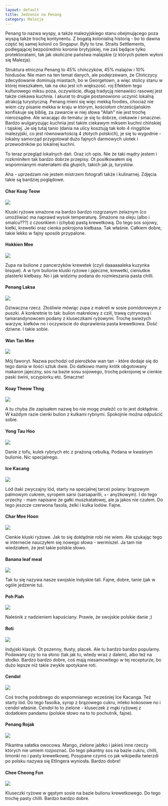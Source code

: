 ```yaml
---
layout: default
title: Jedzenie na Penang
category: Malezja
---
```


Penang to nazwa wyspy, a także malezyjskiego stanu obejmującego poza wyspą także trochę kontynentu. Z bogatą kolonialną historią - bo to dawna część tej samej kolonii co Singapur. Były to tzw. Straits Settlements, podlegającej bezpośrednio koronie brytyjskiej, nie zaś będące tylko protektoratami, tak jak okoliczne państwa malajskie (z których potem wyłoni się Malezja).

Struktura etniczna Penang to 45% chińczyków, 45% malajów i 10% hindusów. Nie mam na ten temat danych, ale podejrzewam, że 
Chińczycy zdecydowanie dominują  miastach, bo w Georgetown, a więc stolicy stanu w której mieszkałem, tak na oko jest ich 
większość. 
roj
Efektem tego kulturowego miksu poza, oczywiście,  długą tradycją nienawiści rasowej jest także ciekawa kuchnia. I akurat to
drugie postanowiono uczynić  lokalną atrakcją turystyczną. Penang mieni się więc mekką foodies, chociaż nie wiem czy pisanie 
mekka w kraju w którym, kościołom chrześcijańskim konfiskuje się biblię, za zawarcie w niej słowa "Allah" nie jest trochę
nierozsądne. Ale wracając do tematu: je się tu dobrze, ciekawie i smacznei. Bardzo wulgaryzując kuchnia jest takim ciekawym 
miksem kuchni chińskiej i tajskiej. Je się tutaj tanio (dania na ulicy kosztują tak koło 4 ringgitów malezyjski, co jest 
równowartością 4 złotych polskich), je się tu wygodnie - lokalny samorząd przygotował dużo fajnych darmowych ulotek i 
przewodników po lokalnej kuchni.

To teraz przegląd lokalnych dań. Oraz ich opis. Nie że taki mądry jestem i rozkminiłem tak bardzo dobrze przepisy. Ot posiłkowałem się wspomnianymi materiałami dla głupich, takich jak ja, turystów.

Aha  - uprzedzam nie jestem mistrzem fotografi także i kulinarnej. Zdjęcia takie są bardziej poglądowe.

#### Char Koay Teow
<img src='https://lh3.googleusercontent.com/ymDRjRhDFxNq4DzlxL70dkjfpr3dw6qNPW8e2nr1DjCcYeni6ce-SAxv9x0nyYONq99BqFpVIzcLZ6skQOBJ11c0wh8e8Q0zANX_08sGAbwKpM4kSktEZOSnTFWg9BVMYSJXmED82U4B4UweEoWmfT0oUs-55LhXL94Y4qbM4vU6pd-SiSZUheervWgiMIQBw7I3hAtcccWmuHNKOI8w30ZF_AsTRhHUO0fG_D61J0REdArzoyHIFDePiieaG_4YPS1Wo64IXi6LvJR2J_6KayKGiG9SVHb8RvnLX1No_yQ5Y19QCy6zttUcmsGrARZTf96arpKKkoYhOrG1wB6Tm9rINczN4G_fHlOC3c3Cr60ZxYqOL3jDDtiXNp7XADdtk6lx4Y_j-HS0n63ytPHB9p3qPo51UUgtamOq4FlgQU6maqL452r8viDhfI7F7Kl3ObZ0KHHpFh2a-SPsvR-HFb8h6tAwqThWIi0HEu2Xx0sJjBMxlnIVm9rSG_0sdbRU9pS7sgZbUqbWJCLcXFWlSUG6XrhsnqVXgZsiDvMFoF_7=w9999-h9999-no' 
srcset='https://lh3.googleusercontent.com/ymDRjRhDFxNq4DzlxL70dkjfpr3dw6qNPW8e2nr1DjCcYeni6ce-SAxv9x0nyYONq99BqFpVIzcLZ6skQOBJ11c0wh8e8Q0zANX_08sGAbwKpM4kSktEZOSnTFWg9BVMYSJXmED82U4B4UweEoWmfT0oUs-55LhXL94Y4qbM4vU6pd-SiSZUheervWgiMIQBw7I3hAtcccWmuHNKOI8w30ZF_AsTRhHUO0fG_D61J0REdArzoyHIFDePiieaG_4YPS1Wo64IXi6LvJR2J_6KayKGiG9SVHb8RvnLX1No_yQ5Y19QCy6zttUcmsGrARZTf96arpKKkoYhOrG1wB6Tm9rINczN4G_fHlOC3c3Cr60ZxYqOL3jDDtiXNp7XADdtk6lx4Y_j-HS0n63ytPHB9p3qPo51UUgtamOq4FlgQU6maqL452r8viDhfI7F7Kl3ObZ0KHHpFh2a-SPsvR-HFb8h6tAwqThWIi0HEu2Xx0sJjBMxlnIVm9rSG_0sdbRU9pS7sgZbUqbWJCLcXFWlSUG6XrhsnqVXgZsiDvMFoF_7=w1000-h9999-no 1000w,
https://lh3.googleusercontent.com/ymDRjRhDFxNq4DzlxL70dkjfpr3dw6qNPW8e2nr1DjCcYeni6ce-SAxv9x0nyYONq99BqFpVIzcLZ6skQOBJ11c0wh8e8Q0zANX_08sGAbwKpM4kSktEZOSnTFWg9BVMYSJXmED82U4B4UweEoWmfT0oUs-55LhXL94Y4qbM4vU6pd-SiSZUheervWgiMIQBw7I3hAtcccWmuHNKOI8w30ZF_AsTRhHUO0fG_D61J0REdArzoyHIFDePiieaG_4YPS1Wo64IXi6LvJR2J_6KayKGiG9SVHb8RvnLX1No_yQ5Y19QCy6zttUcmsGrARZTf96arpKKkoYhOrG1wB6Tm9rINczN4G_fHlOC3c3Cr60ZxYqOL3jDDtiXNp7XADdtk6lx4Y_j-HS0n63ytPHB9p3qPo51UUgtamOq4FlgQU6maqL452r8viDhfI7F7Kl3ObZ0KHHpFh2a-SPsvR-HFb8h6tAwqThWIi0HEu2Xx0sJjBMxlnIVm9rSG_0sdbRU9pS7sgZbUqbWJCLcXFWlSUG6XrhsnqVXgZsiDvMFoF_7=w1400-h9999-no 1400w,
https://lh3.googleusercontent.com/ymDRjRhDFxNq4DzlxL70dkjfpr3dw6qNPW8e2nr1DjCcYeni6ce-SAxv9x0nyYONq99BqFpVIzcLZ6skQOBJ11c0wh8e8Q0zANX_08sGAbwKpM4kSktEZOSnTFWg9BVMYSJXmED82U4B4UweEoWmfT0oUs-55LhXL94Y4qbM4vU6pd-SiSZUheervWgiMIQBw7I3hAtcccWmuHNKOI8w30ZF_AsTRhHUO0fG_D61J0REdArzoyHIFDePiieaG_4YPS1Wo64IXi6LvJR2J_6KayKGiG9SVHb8RvnLX1No_yQ5Y19QCy6zttUcmsGrARZTf96arpKKkoYhOrG1wB6Tm9rINczN4G_fHlOC3c3Cr60ZxYqOL3jDDtiXNp7XADdtk6lx4Y_j-HS0n63ytPHB9p3qPo51UUgtamOq4FlgQU6maqL452r8viDhfI7F7Kl3ObZ0KHHpFh2a-SPsvR-HFb8h6tAwqThWIi0HEu2Xx0sJjBMxlnIVm9rSG_0sdbRU9pS7sgZbUqbWJCLcXFWlSUG6XrhsnqVXgZsiDvMFoF_7=w1600-h9999-no 1600w,
https://lh3.googleusercontent.com/ymDRjRhDFxNq4DzlxL70dkjfpr3dw6qNPW8e2nr1DjCcYeni6ce-SAxv9x0nyYONq99BqFpVIzcLZ6skQOBJ11c0wh8e8Q0zANX_08sGAbwKpM4kSktEZOSnTFWg9BVMYSJXmED82U4B4UweEoWmfT0oUs-55LhXL94Y4qbM4vU6pd-SiSZUheervWgiMIQBw7I3hAtcccWmuHNKOI8w30ZF_AsTRhHUO0fG_D61J0REdArzoyHIFDePiieaG_4YPS1Wo64IXi6LvJR2J_6KayKGiG9SVHb8RvnLX1No_yQ5Y19QCy6zttUcmsGrARZTf96arpKKkoYhOrG1wB6Tm9rINczN4G_fHlOC3c3Cr60ZxYqOL3jDDtiXNp7XADdtk6lx4Y_j-HS0n63ytPHB9p3qPo51UUgtamOq4FlgQU6maqL452r8viDhfI7F7Kl3ObZ0KHHpFh2a-SPsvR-HFb8h6tAwqThWIi0HEu2Xx0sJjBMxlnIVm9rSG_0sdbRU9pS7sgZbUqbWJCLcXFWlSUG6XrhsnqVXgZsiDvMFoF_7=w1950-h9999-no 1950w' />

Kluski ryżowe smażone na bardzo bardzo rozgrzanym żelaznym (co umożliwiać ma naprawd wysok temperaturę. Smażone na oleju 
(albo i smalcu???) z czosnkiem i (chyba) pastą krewetkową.  Do tego sos sojowy, kiełki, krewetki oraz cienka pokrojona  kiełbasa. Tak właśnie.  Całkiem dobre, takie lekko w fajny sposób przypalone.

#### Hokkien Mee
<img src='https://lh3.googleusercontent.com/seE9tbnKyjQ7YwI287hFN0C-aPUYIm1D2RXfOig6ql7lOQv0rg1bHap2hstND6UAP91h3e4DASUWqwIC8ucVncWLfMRezvoXIjMisDlBZ890iDhKf59DKez7wqZ1wpIqZl47Now_PaXCiUb7jZDbZSViCt8zsIBe1s1iJqaK3dkuFrp_OuaAdKoyg8zvg9Vtk3SgJVe5-QINopmnnBFmkZ42AoYjs-SIZaa1FK11tUQn9UKHEtXnNdENjFLhKWEjTcqQJ6LnRXvOAd5gTkisVPMmUayVoh62XjLb7qjqJIeiSzHvU7l5B-gpvvVxbnxxUtg0hpvYRNDMr71X8L1pCk-Bs2ZOOHDySXbUUqPqaOZSIK85pTpnkMXXHfFaRZSyO6dRAhP5ZtEspoS79FkrqBHcp5Iwjq6LahvEuMiIJRbw5qnh9yHOVFJ_Pfb22CKg0idfhuh8ElR8pyy3sVwgQFXJsiY1zMF8cFdc7J3b1CfY8Tbv65deVDgp8Hs8FlC_qw24KVjx3uBMBWUTZ3peTXDh7NOod9F1uKBzWujq28qc=w9999-h9999-no' 
srcset='https://lh3.googleusercontent.com/seE9tbnKyjQ7YwI287hFN0C-aPUYIm1D2RXfOig6ql7lOQv0rg1bHap2hstND6UAP91h3e4DASUWqwIC8ucVncWLfMRezvoXIjMisDlBZ890iDhKf59DKez7wqZ1wpIqZl47Now_PaXCiUb7jZDbZSViCt8zsIBe1s1iJqaK3dkuFrp_OuaAdKoyg8zvg9Vtk3SgJVe5-QINopmnnBFmkZ42AoYjs-SIZaa1FK11tUQn9UKHEtXnNdENjFLhKWEjTcqQJ6LnRXvOAd5gTkisVPMmUayVoh62XjLb7qjqJIeiSzHvU7l5B-gpvvVxbnxxUtg0hpvYRNDMr71X8L1pCk-Bs2ZOOHDySXbUUqPqaOZSIK85pTpnkMXXHfFaRZSyO6dRAhP5ZtEspoS79FkrqBHcp5Iwjq6LahvEuMiIJRbw5qnh9yHOVFJ_Pfb22CKg0idfhuh8ElR8pyy3sVwgQFXJsiY1zMF8cFdc7J3b1CfY8Tbv65deVDgp8Hs8FlC_qw24KVjx3uBMBWUTZ3peTXDh7NOod9F1uKBzWujq28qc=w1400-h9999-no 1400w,
https://lh3.googleusercontent.com/seE9tbnKyjQ7YwI287hFN0C-aPUYIm1D2RXfOig6ql7lOQv0rg1bHap2hstND6UAP91h3e4DASUWqwIC8ucVncWLfMRezvoXIjMisDlBZ890iDhKf59DKez7wqZ1wpIqZl47Now_PaXCiUb7jZDbZSViCt8zsIBe1s1iJqaK3dkuFrp_OuaAdKoyg8zvg9Vtk3SgJVe5-QINopmnnBFmkZ42AoYjs-SIZaa1FK11tUQn9UKHEtXnNdENjFLhKWEjTcqQJ6LnRXvOAd5gTkisVPMmUayVoh62XjLb7qjqJIeiSzHvU7l5B-gpvvVxbnxxUtg0hpvYRNDMr71X8L1pCk-Bs2ZOOHDySXbUUqPqaOZSIK85pTpnkMXXHfFaRZSyO6dRAhP5ZtEspoS79FkrqBHcp5Iwjq6LahvEuMiIJRbw5qnh9yHOVFJ_Pfb22CKg0idfhuh8ElR8pyy3sVwgQFXJsiY1zMF8cFdc7J3b1CfY8Tbv65deVDgp8Hs8FlC_qw24KVjx3uBMBWUTZ3peTXDh7NOod9F1uKBzWujq28qc=w1950-h9999-no 1950w' />

Zupa na bulione z pancerzyków krewetek (czyli daaaaaaleka kuzynka bisque). A w tym bulionie kluski ryżowe i jajeczne, krewetki, cieniutkie plasterki kiełbasy. No i jak widzimy podana do rozmieszania pasta chilli. 


#### Penang Laksa
<img src='https://lh3.googleusercontent.com/G11NT6zeSuuZjuCLjzM5zfU_7au6MzNCYgc7SCQElWBxTt4IFCGJJfuoHnn4PER_kJqnkLuuUQYhzj5xfio8TiaxejgkXbtKrdQZ_T3zyybBaRpj7LOZbmcw-itdigJsJuYtDTn05WdR8VUBLSD6mCR7uPAwfDlJ5hPGynOsAVy3O59jPI0vhNtO_ipRp8VbwvKa-4UhbDWWF5izfTGdXfEuyk6n23NwKjdSN81aBnf8WjWY5UqUR_nAKOfVUsoyOaWOiMm36hFjGjpsSGJV7QUczaiXRYRaXhMtYAGIVT5EwJ46gWDTRmnNWzb8CwjK0DcaJB1ZqXWrkACPXyPRO03pfCy2JmjY-kHC9soQRUyo9jYfKwtFDFNWQOvu7A-KiiwAsUfkOaWCP9M-nXNckOggbXSQxoLM-0b3GA72_0mlrSbTCQshRoRlTbmEl7K7p8x8WKiCEChoWV0TXbW2-Z8pGeIsUdDYyUK3FlkzK7MWa8BC6XdIYzQZhcKB9b0AXOZvoNoeA6rAT9vbuWAjL-UbPIqmi3PdS-n74-D0zyCk=w9999-h9999-no'
srcset='https://lh3.googleusercontent.com/G11NT6zeSuuZjuCLjzM5zfU_7au6MzNCYgc7SCQElWBxTt4IFCGJJfuoHnn4PER_kJqnkLuuUQYhzj5xfio8TiaxejgkXbtKrdQZ_T3zyybBaRpj7LOZbmcw-itdigJsJuYtDTn05WdR8VUBLSD6mCR7uPAwfDlJ5hPGynOsAVy3O59jPI0vhNtO_ipRp8VbwvKa-4UhbDWWF5izfTGdXfEuyk6n23NwKjdSN81aBnf8WjWY5UqUR_nAKOfVUsoyOaWOiMm36hFjGjpsSGJV7QUczaiXRYRaXhMtYAGIVT5EwJ46gWDTRmnNWzb8CwjK0DcaJB1ZqXWrkACPXyPRO03pfCy2JmjY-kHC9soQRUyo9jYfKwtFDFNWQOvu7A-KiiwAsUfkOaWCP9M-nXNckOggbXSQxoLM-0b3GA72_0mlrSbTCQshRoRlTbmEl7K7p8x8WKiCEChoWV0TXbW2-Z8pGeIsUdDYyUK3FlkzK7MWa8BC6XdIYzQZhcKB9b0AXOZvoNoeA6rAT9vbuWAjL-UbPIqmi3PdS-n74-D0zyCk=w1400-h9999-no 1400w,
https://lh3.googleusercontent.com/G11NT6zeSuuZjuCLjzM5zfU_7au6MzNCYgc7SCQElWBxTt4IFCGJJfuoHnn4PER_kJqnkLuuUQYhzj5xfio8TiaxejgkXbtKrdQZ_T3zyybBaRpj7LOZbmcw-itdigJsJuYtDTn05WdR8VUBLSD6mCR7uPAwfDlJ5hPGynOsAVy3O59jPI0vhNtO_ipRp8VbwvKa-4UhbDWWF5izfTGdXfEuyk6n23NwKjdSN81aBnf8WjWY5UqUR_nAKOfVUsoyOaWOiMm36hFjGjpsSGJV7QUczaiXRYRaXhMtYAGIVT5EwJ46gWDTRmnNWzb8CwjK0DcaJB1ZqXWrkACPXyPRO03pfCy2JmjY-kHC9soQRUyo9jYfKwtFDFNWQOvu7A-KiiwAsUfkOaWCP9M-nXNckOggbXSQxoLM-0b3GA72_0mlrSbTCQshRoRlTbmEl7K7p8x8WKiCEChoWV0TXbW2-Z8pGeIsUdDYyUK3FlkzK7MWa8BC6XdIYzQZhcKB9b0AXOZvoNoeA6rAT9vbuWAjL-UbPIqmi3PdS-n74-D0zyCk=w1950-h9999-no 1950w' />

Dziwaczna rzecz. Złośliwie mówiąc zupa z makreli w sosie pomidorowym z puszki. A konkretnie to tak: bulion makrelowy z czili, trawą cytrynową i tamarandynowcem podany z kluseczkami ryżowymi. Trochę swieżych warzyw, kiełków no i oczywiscie do doprawienia pasta krewetkowa. Dość dziwne. I takie sobie. 

#### Wan Tan Mee
<img src='https://lh3.googleusercontent.com/b6OIU9_aH8li4ILoJaZpSGQi_MdyB5dXcXk-vuiPNmhUZdKnegxvIw8Xv_kIlcEy7ptkuiNlW-80w8v3qPdaBOY6nIPm0YFiD0pU5VMsLbKM3vsTbclsdMc0DA3zBnfSz3Oa2looR7gRDWO1kR9vye0ZAGVtew2HCzDzmHXEyxoY6ALm7BH48jBtMD1EBua2TGKYMkqW4rZzI-ouiNvcfb2ou6RNgidjxZd_TDt9Ix4yPCm6gG5gU6njahQEUVIgINN1Kn-pt0nfvECFhFKkkEat9qiNAPpDVcCiAydkZbHhWbZJ6opDbsGmqCUQMBoMeUMX5cPAzZJp9Ogdu2BDaXAmNq5am-AVFX1B5xLSsuYYZowLt2UhXx20t7kwtC3exKVBELjMxbNkGPO1EXEbpbqUVh8ON6lHRgw66bOiqF8rHws0INr5zDTUiK9dIu177E3Oyfy-cZlchNsGAC9b5rcqUcg4i24NAkLRCR2tEuwPogl1RL0oUePbOxkq0b_PXwbSJLLiEMOth0pz-ZSruWDZJYR8fu-8bdsruFYBX9_y=w9999-h9999-no' 
srcset='https://lh3.googleusercontent.com/b6OIU9_aH8li4ILoJaZpSGQi_MdyB5dXcXk-vuiPNmhUZdKnegxvIw8Xv_kIlcEy7ptkuiNlW-80w8v3qPdaBOY6nIPm0YFiD0pU5VMsLbKM3vsTbclsdMc0DA3zBnfSz3Oa2looR7gRDWO1kR9vye0ZAGVtew2HCzDzmHXEyxoY6ALm7BH48jBtMD1EBua2TGKYMkqW4rZzI-ouiNvcfb2ou6RNgidjxZd_TDt9Ix4yPCm6gG5gU6njahQEUVIgINN1Kn-pt0nfvECFhFKkkEat9qiNAPpDVcCiAydkZbHhWbZJ6opDbsGmqCUQMBoMeUMX5cPAzZJp9Ogdu2BDaXAmNq5am-AVFX1B5xLSsuYYZowLt2UhXx20t7kwtC3exKVBELjMxbNkGPO1EXEbpbqUVh8ON6lHRgw66bOiqF8rHws0INr5zDTUiK9dIu177E3Oyfy-cZlchNsGAC9b5rcqUcg4i24NAkLRCR2tEuwPogl1RL0oUePbOxkq0b_PXwbSJLLiEMOth0pz-ZSruWDZJYR8fu-8bdsruFYBX9_y=w1400-h9999-no 1400w,
https://lh3.googleusercontent.com/b6OIU9_aH8li4ILoJaZpSGQi_MdyB5dXcXk-vuiPNmhUZdKnegxvIw8Xv_kIlcEy7ptkuiNlW-80w8v3qPdaBOY6nIPm0YFiD0pU5VMsLbKM3vsTbclsdMc0DA3zBnfSz3Oa2looR7gRDWO1kR9vye0ZAGVtew2HCzDzmHXEyxoY6ALm7BH48jBtMD1EBua2TGKYMkqW4rZzI-ouiNvcfb2ou6RNgidjxZd_TDt9Ix4yPCm6gG5gU6njahQEUVIgINN1Kn-pt0nfvECFhFKkkEat9qiNAPpDVcCiAydkZbHhWbZJ6opDbsGmqCUQMBoMeUMX5cPAzZJp9Ogdu2BDaXAmNq5am-AVFX1B5xLSsuYYZowLt2UhXx20t7kwtC3exKVBELjMxbNkGPO1EXEbpbqUVh8ON6lHRgw66bOiqF8rHws0INr5zDTUiK9dIu177E3Oyfy-cZlchNsGAC9b5rcqUcg4i24NAkLRCR2tEuwPogl1RL0oUePbOxkq0b_PXwbSJLLiEMOth0pz-ZSruWDZJYR8fu-8bdsruFYBX9_y=w1950-h9999-no 1950w' />

Mój faworyt. Nazwa pochodzi od pierożków wan tan - które dodaje się do tego dania w ilości sztuk dwie. Do datkowo mamy krótk obgotowany makaron jajeczny, sos na bazie sosu sojowego, trochę pokrojonej w cienkie paski świni, sczypiorku etc. Smaczne!

#### Koay Theow Thng
<img src='https://lh3.googleusercontent.com/yaFAOZ6N0hfrUmDaYsS7U_yL9g35PQ7KTx_8ts-MxZHAK7Sb3D7LqmYGyF0E5GAbToL_mFV0awgvLTfsttkheKOrSTUqmuVzk6aNzmpybPe1AZSzcoZR1fCSzJR29NbWaQLaEtNMgec2Ule8IAyPLG-E8IlfMq4n2bUKhmE79vtyudTHoZRHZ84kllhNaHv76DCrTUUkG8WvNWWmgsqvfKowUSuFuqZLD8DTTczfwA3YFxooTTgVE1STmCU-psevYDmWlrPF6SvYB7HMqxGbxhkY1zsjGCvkezKnUglHLXgdTDSdtQNu1Ee2G75p2v4o4SGauK6_01BZOxMVEzz83A7Rs3ri6vlZeA7hnlUFypGlSMLR83sGW2_hZdBrwX-8zynv7-DnxJ0ozjapnwR9_gaJLibB97bYBTDE2R992TbbPbBM0_w5195dFfgFeIO6rkb9_Ji0TuIdG3jq1xxZtr9RVKuMYOfO4_gqY5qgszPCoptW-1fhm2PeTF3PCIduowOwBfEjtu-La3OmidqHuuxhIad7RT30YKJuI6b-SMb_=w9999-h9999-no' 
srcset='https://lh3.googleusercontent.com/yaFAOZ6N0hfrUmDaYsS7U_yL9g35PQ7KTx_8ts-MxZHAK7Sb3D7LqmYGyF0E5GAbToL_mFV0awgvLTfsttkheKOrSTUqmuVzk6aNzmpybPe1AZSzcoZR1fCSzJR29NbWaQLaEtNMgec2Ule8IAyPLG-E8IlfMq4n2bUKhmE79vtyudTHoZRHZ84kllhNaHv76DCrTUUkG8WvNWWmgsqvfKowUSuFuqZLD8DTTczfwA3YFxooTTgVE1STmCU-psevYDmWlrPF6SvYB7HMqxGbxhkY1zsjGCvkezKnUglHLXgdTDSdtQNu1Ee2G75p2v4o4SGauK6_01BZOxMVEzz83A7Rs3ri6vlZeA7hnlUFypGlSMLR83sGW2_hZdBrwX-8zynv7-DnxJ0ozjapnwR9_gaJLibB97bYBTDE2R992TbbPbBM0_w5195dFfgFeIO6rkb9_Ji0TuIdG3jq1xxZtr9RVKuMYOfO4_gqY5qgszPCoptW-1fhm2PeTF3PCIduowOwBfEjtu-La3OmidqHuuxhIad7RT30YKJuI6b-SMb_=w1400-h9999-no 1400w,
https://lh3.googleusercontent.com/yaFAOZ6N0hfrUmDaYsS7U_yL9g35PQ7KTx_8ts-MxZHAK7Sb3D7LqmYGyF0E5GAbToL_mFV0awgvLTfsttkheKOrSTUqmuVzk6aNzmpybPe1AZSzcoZR1fCSzJR29NbWaQLaEtNMgec2Ule8IAyPLG-E8IlfMq4n2bUKhmE79vtyudTHoZRHZ84kllhNaHv76DCrTUUkG8WvNWWmgsqvfKowUSuFuqZLD8DTTczfwA3YFxooTTgVE1STmCU-psevYDmWlrPF6SvYB7HMqxGbxhkY1zsjGCvkezKnUglHLXgdTDSdtQNu1Ee2G75p2v4o4SGauK6_01BZOxMVEzz83A7Rs3ri6vlZeA7hnlUFypGlSMLR83sGW2_hZdBrwX-8zynv7-DnxJ0ozjapnwR9_gaJLibB97bYBTDE2R992TbbPbBM0_w5195dFfgFeIO6rkb9_Ji0TuIdG3jq1xxZtr9RVKuMYOfO4_gqY5qgszPCoptW-1fhm2PeTF3PCIduowOwBfEjtu-La3OmidqHuuxhIad7RT30YKJuI6b-SMb_=w1950-h9999-no 1950w' />

A tu chyba źle zapisałem nazwę bo nie mogę znaleźć co to jest dokłądnie. W każdym razie cienki bulion z kulkami rybnymi. Spokojnie można odpuścić sobie.

#### Yong Tau Hoo
<img src='https://lh3.googleusercontent.com/S-zrNRzEfBu0lt60BL1nNNQ8aC-G6Gdix0WUA6gopfRwnVbT7BYZ217bhF9Ezmny_kaRwZ5Fvl_9TyizQnvrWfrSNcw5Oo_Xy-k8GF9GeY9Jj44W9S4ZM_WEGf-9F2LFVsG3E6wQ7uLNdrZFlDxIecNdr3XrfmejVn9FjU9Rb9JCdcDarr7mV2UylESzcpQErcwNmD4NKQNF82mWH2JudLlw91o_93pbzTV-f122HhCrnwbRprOTbb0Nk-Eg6or2i-4fF0KHlAHH8HaADG0cobfru18yj9e1nWB4ixz5H82_f9vOevkV82Z8hbXexjJcs3jI1wSaCq2rprmT0XhLJjQ042ZXK5EbgIwC-4TmHAYiKCtFcQNz0q9oZDuH9aGP_sneIgrsByJeqLuf9phGfN7Sopm5WVgJ2iwusZ2brfydnqt39B5vmzlSYQ1sDXsa-sLpVBdo1i8xgl8XXzndIraOZd9tIpzJv6GKymYiEy5x8FBjudPspT2fhH_ePo39rQgBLXNqM4Wk8qWSPiMmRqkF2MrNhSe7c3U3JGLgniff=w9999-h9999-no'
srcset='https://lh3.googleusercontent.com/S-zrNRzEfBu0lt60BL1nNNQ8aC-G6Gdix0WUA6gopfRwnVbT7BYZ217bhF9Ezmny_kaRwZ5Fvl_9TyizQnvrWfrSNcw5Oo_Xy-k8GF9GeY9Jj44W9S4ZM_WEGf-9F2LFVsG3E6wQ7uLNdrZFlDxIecNdr3XrfmejVn9FjU9Rb9JCdcDarr7mV2UylESzcpQErcwNmD4NKQNF82mWH2JudLlw91o_93pbzTV-f122HhCrnwbRprOTbb0Nk-Eg6or2i-4fF0KHlAHH8HaADG0cobfru18yj9e1nWB4ixz5H82_f9vOevkV82Z8hbXexjJcs3jI1wSaCq2rprmT0XhLJjQ042ZXK5EbgIwC-4TmHAYiKCtFcQNz0q9oZDuH9aGP_sneIgrsByJeqLuf9phGfN7Sopm5WVgJ2iwusZ2brfydnqt39B5vmzlSYQ1sDXsa-sLpVBdo1i8xgl8XXzndIraOZd9tIpzJv6GKymYiEy5x8FBjudPspT2fhH_ePo39rQgBLXNqM4Wk8qWSPiMmRqkF2MrNhSe7c3U3JGLgniff=w1400-h9999-no 1400w,
https://lh3.googleusercontent.com/S-zrNRzEfBu0lt60BL1nNNQ8aC-G6Gdix0WUA6gopfRwnVbT7BYZ217bhF9Ezmny_kaRwZ5Fvl_9TyizQnvrWfrSNcw5Oo_Xy-k8GF9GeY9Jj44W9S4ZM_WEGf-9F2LFVsG3E6wQ7uLNdrZFlDxIecNdr3XrfmejVn9FjU9Rb9JCdcDarr7mV2UylESzcpQErcwNmD4NKQNF82mWH2JudLlw91o_93pbzTV-f122HhCrnwbRprOTbb0Nk-Eg6or2i-4fF0KHlAHH8HaADG0cobfru18yj9e1nWB4ixz5H82_f9vOevkV82Z8hbXexjJcs3jI1wSaCq2rprmT0XhLJjQ042ZXK5EbgIwC-4TmHAYiKCtFcQNz0q9oZDuH9aGP_sneIgrsByJeqLuf9phGfN7Sopm5WVgJ2iwusZ2brfydnqt39B5vmzlSYQ1sDXsa-sLpVBdo1i8xgl8XXzndIraOZd9tIpzJv6GKymYiEy5x8FBjudPspT2fhH_ePo39rQgBLXNqM4Wk8qWSPiMmRqkF2MrNhSe7c3U3JGLgniff=w1950-h9999-no 1950w' />

Danie z tofu, kulek rybnych etc z prażoną cebulką. Podana w kwaśnym bulionie. Nic specjalnego.

#### Ice Kacang
<img src='https://lh3.googleusercontent.com/Mm3sZ25_pAptx1thJirlqBWd8axssBsT8ZTb2iGm_pg6cRJowSW-kg-ZBcvW9UWzr6--YGE0SbXBJg9jX_d1ZQPxPXjVv0Xg4oqlEU-cqfTgzNxeAqIx9crZfq1qgx2juu7PWVwREFXwkZmbv_Fmt6GKa-Xlhr8J8N1m05q3B5IiDPq9suoU4aTB8Do-DXTfrHnYNf04-9kA0npkztTh9r13j7VwBHWZWZhckjaFzb_HUKZ4diRQYbW5CNlMlNJq5L6Egg5uT_AuMWBVqeKi3BNtemXw7r_nPWUHKdl1MPFe-fQ8MLbiihfYBgdW14SMaKU6JX8TTivsqvZd75_5NInG0W8yq8D8SVgwU11sNRYDN1vnBlrgyo9eUSKlhPDrY8oEc87OY6HAes5TDaemfmtW-gWQwoQZNuJ7Jf7cJKqo04qSB9a56LbV33sUNOEFjhvoJChFME-LbqW1FAku-Ayej2umHa28Grt3KdWETuerQ3bSbr6wukJHDa4KDPT_vDVr9y9L2b8Qf903ITfRqxBaoyzb8rn5CJQA1mkEK-62=w9999-h9999-no'
srcset='https://lh3.googleusercontent.com/Mm3sZ25_pAptx1thJirlqBWd8axssBsT8ZTb2iGm_pg6cRJowSW-kg-ZBcvW9UWzr6--YGE0SbXBJg9jX_d1ZQPxPXjVv0Xg4oqlEU-cqfTgzNxeAqIx9crZfq1qgx2juu7PWVwREFXwkZmbv_Fmt6GKa-Xlhr8J8N1m05q3B5IiDPq9suoU4aTB8Do-DXTfrHnYNf04-9kA0npkztTh9r13j7VwBHWZWZhckjaFzb_HUKZ4diRQYbW5CNlMlNJq5L6Egg5uT_AuMWBVqeKi3BNtemXw7r_nPWUHKdl1MPFe-fQ8MLbiihfYBgdW14SMaKU6JX8TTivsqvZd75_5NInG0W8yq8D8SVgwU11sNRYDN1vnBlrgyo9eUSKlhPDrY8oEc87OY6HAes5TDaemfmtW-gWQwoQZNuJ7Jf7cJKqo04qSB9a56LbV33sUNOEFjhvoJChFME-LbqW1FAku-Ayej2umHa28Grt3KdWETuerQ3bSbr6wukJHDa4KDPT_vDVr9y9L2b8Qf903ITfRqxBaoyzb8rn5CJQA1mkEK-62=w1400-h9999-no 1400w,
https://lh3.googleusercontent.com/Mm3sZ25_pAptx1thJirlqBWd8axssBsT8ZTb2iGm_pg6cRJowSW-kg-ZBcvW9UWzr6--YGE0SbXBJg9jX_d1ZQPxPXjVv0Xg4oqlEU-cqfTgzNxeAqIx9crZfq1qgx2juu7PWVwREFXwkZmbv_Fmt6GKa-Xlhr8J8N1m05q3B5IiDPq9suoU4aTB8Do-DXTfrHnYNf04-9kA0npkztTh9r13j7VwBHWZWZhckjaFzb_HUKZ4diRQYbW5CNlMlNJq5L6Egg5uT_AuMWBVqeKi3BNtemXw7r_nPWUHKdl1MPFe-fQ8MLbiihfYBgdW14SMaKU6JX8TTivsqvZd75_5NInG0W8yq8D8SVgwU11sNRYDN1vnBlrgyo9eUSKlhPDrY8oEc87OY6HAes5TDaemfmtW-gWQwoQZNuJ7Jf7cJKqo04qSB9a56LbV33sUNOEFjhvoJChFME-LbqW1FAku-Ayej2umHa28Grt3KdWETuerQ3bSbr6wukJHDa4KDPT_vDVr9y9L2b8Qf903ITfRqxBaoyzb8rn5CJQA1mkEK-62=w1950-h9999-no 1950w' />

Lód (taki zwyczajny lód, starty na specjalnej tarce) polany: brązowym palmowym cukrem, syropem sarsi (sarsaparilli, +- anyżkowym). I do tego orzechy -
mam napisane że gałki muszkatałowej, ale ja jakos nie czułem. Do tego jeszcze czerwona fasola, żelki i kulka lodów. Fajne. 

#### Char Mee Hoon
<img src='https://lh3.googleusercontent.com/ziiVTU7qGTO-yyxJAFHPFInQSCm6ZfO8Wk6eD4ViTz9QOb4ZfluXIKyGHgVb8tGWwrf8hmzrxlg_ZdU3NWV73BUF-lKbZ8H2vvm6xKgzfX283XfXWV7SMm8JzvJ2_hjgT2_cApLdGbaM9DGHWF4UNDtVuEQmtTgvyCMPkST77nAsNOmJiSVP5CEyQ-YjvpP-N4CGfhwZbrFCmuBXpofauqXF7X_PZKfY6X7HtV9yWN0kc127ymQ-T5of_2ClB1-Skucr4-94teY7eDtIQYyOLBVxSVxRLaw7ETpBAXTB3FoknC8cu4CY3rQfmQFArn_hT_YE6Wm7tUTH6adJaaoNvj8sEQ5sE3yW2oeuRhqM9OvkR4_d20yFPp0Q_zCtXDSzI4uaymeZ-C-dmMoNx7tfWaZ2D7Mv0PnElueGom5JljFe7x3aqyuW5SG9wtHb3wxQDDaT5cfCbiW5JACWpPQr2kR9OZSJpIf42Rfyu05zml3a9MtVQbodBOk4uZq4m30oKVyHimPbGaXGtG8OZAUiGNCQCvcUmYm6AoebBWiMibmX=w9999-h9999-no' 
srcset='https://lh3.googleusercontent.com/ziiVTU7qGTO-yyxJAFHPFInQSCm6ZfO8Wk6eD4ViTz9QOb4ZfluXIKyGHgVb8tGWwrf8hmzrxlg_ZdU3NWV73BUF-lKbZ8H2vvm6xKgzfX283XfXWV7SMm8JzvJ2_hjgT2_cApLdGbaM9DGHWF4UNDtVuEQmtTgvyCMPkST77nAsNOmJiSVP5CEyQ-YjvpP-N4CGfhwZbrFCmuBXpofauqXF7X_PZKfY6X7HtV9yWN0kc127ymQ-T5of_2ClB1-Skucr4-94teY7eDtIQYyOLBVxSVxRLaw7ETpBAXTB3FoknC8cu4CY3rQfmQFArn_hT_YE6Wm7tUTH6adJaaoNvj8sEQ5sE3yW2oeuRhqM9OvkR4_d20yFPp0Q_zCtXDSzI4uaymeZ-C-dmMoNx7tfWaZ2D7Mv0PnElueGom5JljFe7x3aqyuW5SG9wtHb3wxQDDaT5cfCbiW5JACWpPQr2kR9OZSJpIf42Rfyu05zml3a9MtVQbodBOk4uZq4m30oKVyHimPbGaXGtG8OZAUiGNCQCvcUmYm6AoebBWiMibmX=w1400-h9999-no 1400w,
https://lh3.googleusercontent.com/ziiVTU7qGTO-yyxJAFHPFInQSCm6ZfO8Wk6eD4ViTz9QOb4ZfluXIKyGHgVb8tGWwrf8hmzrxlg_ZdU3NWV73BUF-lKbZ8H2vvm6xKgzfX283XfXWV7SMm8JzvJ2_hjgT2_cApLdGbaM9DGHWF4UNDtVuEQmtTgvyCMPkST77nAsNOmJiSVP5CEyQ-YjvpP-N4CGfhwZbrFCmuBXpofauqXF7X_PZKfY6X7HtV9yWN0kc127ymQ-T5of_2ClB1-Skucr4-94teY7eDtIQYyOLBVxSVxRLaw7ETpBAXTB3FoknC8cu4CY3rQfmQFArn_hT_YE6Wm7tUTH6adJaaoNvj8sEQ5sE3yW2oeuRhqM9OvkR4_d20yFPp0Q_zCtXDSzI4uaymeZ-C-dmMoNx7tfWaZ2D7Mv0PnElueGom5JljFe7x3aqyuW5SG9wtHb3wxQDDaT5cfCbiW5JACWpPQr2kR9OZSJpIf42Rfyu05zml3a9MtVQbodBOk4uZq4m30oKVyHimPbGaXGtG8OZAUiGNCQCvcUmYm6AoebBWiMibmX=w1950-h9999-no 1950w' />

Cienkie kluski ryżowe. Jak to się dokłądnie robi nie wiem. Ale szukając tego w internecie nauczyłem się nowego słowa - wermiszel. Ja tam nie wiedziałem, 
że jest takie polskie słowo.

#### Banana leaf meal 
<img src='https://lh3.googleusercontent.com/1e7rBvr4qjyVPkC8yWGX-6IgUZ--RRUBavW-YHeTmu1rs-KSlZiKqHr0BAl_z6ycVuGvNovE3J4WXkjDSyCM6e5NLMHpBu6dyrmpWWcIviAQRFMy0HGBoZ8D88dehzWyRlYrqKEB_qCQF9cdHfYO62ih8VXUgUWTRBG54n9L8Mbv22s4nqpmDY27Zrx8kOdFLRVChrCrLP0SV9A0z03Gt0RDYpa208DHgRq4K-4cH2ivoikLpntJZT0DaVQb58S4D5XXJqa8D1tzZBx_IMHKLoCiEB4tw_52egvHi5rLOf-T05XsqyB9KqPLtXGwT4Ti5S7YTYbgQPdF25rKQzecfDGuFW2k_in8ejtDGrj0jnh3-K4S2E-Uqa8ddG8m5K8poZKlxsyObnQ4FCGQrDQD4xFvg8L56F3gWsUEBHebA8c6Glxmpx_REaYC4FycB71eAelOWVcDZ5JatRXqz18HjVQSh-tI2doRtMLOIwne7_DIolZ08ievV2P7KC_AUKuLocpqPl7PV4Hzfs_r2sCe5EjWyHM4YTlG5MzNyP4Id9_i=w9999-h9999-no'
srcset='https://lh3.googleusercontent.com/1e7rBvr4qjyVPkC8yWGX-6IgUZ--RRUBavW-YHeTmu1rs-KSlZiKqHr0BAl_z6ycVuGvNovE3J4WXkjDSyCM6e5NLMHpBu6dyrmpWWcIviAQRFMy0HGBoZ8D88dehzWyRlYrqKEB_qCQF9cdHfYO62ih8VXUgUWTRBG54n9L8Mbv22s4nqpmDY27Zrx8kOdFLRVChrCrLP0SV9A0z03Gt0RDYpa208DHgRq4K-4cH2ivoikLpntJZT0DaVQb58S4D5XXJqa8D1tzZBx_IMHKLoCiEB4tw_52egvHi5rLOf-T05XsqyB9KqPLtXGwT4Ti5S7YTYbgQPdF25rKQzecfDGuFW2k_in8ejtDGrj0jnh3-K4S2E-Uqa8ddG8m5K8poZKlxsyObnQ4FCGQrDQD4xFvg8L56F3gWsUEBHebA8c6Glxmpx_REaYC4FycB71eAelOWVcDZ5JatRXqz18HjVQSh-tI2doRtMLOIwne7_DIolZ08ievV2P7KC_AUKuLocpqPl7PV4Hzfs_r2sCe5EjWyHM4YTlG5MzNyP4Id9_i=w1400-h9999-no 1400w,
https://lh3.googleusercontent.com/1e7rBvr4qjyVPkC8yWGX-6IgUZ--RRUBavW-YHeTmu1rs-KSlZiKqHr0BAl_z6ycVuGvNovE3J4WXkjDSyCM6e5NLMHpBu6dyrmpWWcIviAQRFMy0HGBoZ8D88dehzWyRlYrqKEB_qCQF9cdHfYO62ih8VXUgUWTRBG54n9L8Mbv22s4nqpmDY27Zrx8kOdFLRVChrCrLP0SV9A0z03Gt0RDYpa208DHgRq4K-4cH2ivoikLpntJZT0DaVQb58S4D5XXJqa8D1tzZBx_IMHKLoCiEB4tw_52egvHi5rLOf-T05XsqyB9KqPLtXGwT4Ti5S7YTYbgQPdF25rKQzecfDGuFW2k_in8ejtDGrj0jnh3-K4S2E-Uqa8ddG8m5K8poZKlxsyObnQ4FCGQrDQD4xFvg8L56F3gWsUEBHebA8c6Glxmpx_REaYC4FycB71eAelOWVcDZ5JatRXqz18HjVQSh-tI2doRtMLOIwne7_DIolZ08ievV2P7KC_AUKuLocpqPl7PV4Hzfs_r2sCe5EjWyHM4YTlG5MzNyP4Id9_i=w1950-h9999-no 1950w' />

Tak tu się nazywa nasze swojskie indyskie tali. Fajne, dobre, tanie (jak w ogóle jedzenie tu). 

#### Poh Piah
<img src='https://lh3.googleusercontent.com/UNbBjwmFaQIROdGim9txTZYNbh4qwf8JMX3KWe23-JroLIMcuoI9JQKsg3IfDFQ2XRRr8GGU2KD31Ui1k6HV_PO9aETmEHfTY7Fd7Dqov08aqk-gGEltyB05CP5gTMKRXRrPMwLKF9gT6nUabNcB5ri7ERD2N6wNW3rM4XeySfZ4bl4bw96P21b4b91TJiagUBkKgq4XTxKxtIEy_jMXDSMZ560ZNTUEw1dXUegThMkxlcFEKedRfPvek-oLqXEzMiS3KHV9MPNLaQFeBP0tFD76_1ym2UI_lEUgzGEl5w97loBFzmqF13nrNsgG7IXoRx7xfG71hgs6cBj5Y4OL7My5E1fqaIZUYXBdFEENFOiEdr-zVXTtmfL1xofB3I2wZRnUF63ClRM8LHq9gJIcGPqJ1br-tJ7A4xr4B6qiDXcaiIwAe0xbu0oazErKc_71FxwcrEB1o0Vgb60yafkbGCvtD2u3Y3iJqnJA00jZVT0GNwx_MsyXZyVw08u1PTSMEwULHj5YZXuS12xRzQt_hkWaqbRVjbsw01PcsTomhnTv=w9999-h9999-no' 
srcset='https://lh3.googleusercontent.com/UNbBjwmFaQIROdGim9txTZYNbh4qwf8JMX3KWe23-JroLIMcuoI9JQKsg3IfDFQ2XRRr8GGU2KD31Ui1k6HV_PO9aETmEHfTY7Fd7Dqov08aqk-gGEltyB05CP5gTMKRXRrPMwLKF9gT6nUabNcB5ri7ERD2N6wNW3rM4XeySfZ4bl4bw96P21b4b91TJiagUBkKgq4XTxKxtIEy_jMXDSMZ560ZNTUEw1dXUegThMkxlcFEKedRfPvek-oLqXEzMiS3KHV9MPNLaQFeBP0tFD76_1ym2UI_lEUgzGEl5w97loBFzmqF13nrNsgG7IXoRx7xfG71hgs6cBj5Y4OL7My5E1fqaIZUYXBdFEENFOiEdr-zVXTtmfL1xofB3I2wZRnUF63ClRM8LHq9gJIcGPqJ1br-tJ7A4xr4B6qiDXcaiIwAe0xbu0oazErKc_71FxwcrEB1o0Vgb60yafkbGCvtD2u3Y3iJqnJA00jZVT0GNwx_MsyXZyVw08u1PTSMEwULHj5YZXuS12xRzQt_hkWaqbRVjbsw01PcsTomhnTv=w1400-h9999-no 1400w,
https://lh3.googleusercontent.com/UNbBjwmFaQIROdGim9txTZYNbh4qwf8JMX3KWe23-JroLIMcuoI9JQKsg3IfDFQ2XRRr8GGU2KD31Ui1k6HV_PO9aETmEHfTY7Fd7Dqov08aqk-gGEltyB05CP5gTMKRXRrPMwLKF9gT6nUabNcB5ri7ERD2N6wNW3rM4XeySfZ4bl4bw96P21b4b91TJiagUBkKgq4XTxKxtIEy_jMXDSMZ560ZNTUEw1dXUegThMkxlcFEKedRfPvek-oLqXEzMiS3KHV9MPNLaQFeBP0tFD76_1ym2UI_lEUgzGEl5w97loBFzmqF13nrNsgG7IXoRx7xfG71hgs6cBj5Y4OL7My5E1fqaIZUYXBdFEENFOiEdr-zVXTtmfL1xofB3I2wZRnUF63ClRM8LHq9gJIcGPqJ1br-tJ7A4xr4B6qiDXcaiIwAe0xbu0oazErKc_71FxwcrEB1o0Vgb60yafkbGCvtD2u3Y3iJqnJA00jZVT0GNwx_MsyXZyVw08u1PTSMEwULHj5YZXuS12xRzQt_hkWaqbRVjbsw01PcsTomhnTv=w1950-h9999-no 1950w' />

Naleśnik z nadzieniem kapuściany. Prawie, że swojskie polskie danie ;)

#### Roti
<img src='https://lh3.googleusercontent.com/p1PLE0v22Toc6sMlCl5MNkq2bgTJDhvemKX4OIgoDQK8JczwmwvHSIiwnxQqsllmxTuj-0XjM5V-hU2h2lRRarwz4P6Gy9kEhgHZwPlo-PQWJE-c6uKXKR2JB_pRaT5XYSKPCHL7_SPGBYFzZqva_UFb0lvZMsd5kGAmtU9ZK1dwWJRzxnDFVZr2g6OefFPwI-M_5_jmZqFr8DDdFz_tLjBlaufcgcNoHX2Ga9PvatwSJiA3L58sYhZ_9pSXcLcKGG3qnL9Rx-9UNsM8kKadpb5e3-YieVZyJVEO5Q6ypa9gdJwv-fAfXMPFX26d6bHRIYWsWU89ITVC9hEdP9mrfS9B5cytzs3IBxwwffzNkpufak2MAvqhYfVeA7FpcbgAzcGMH36zAak39yl2AZZX9N4FBMVvGnea2hCrpQxRWaEbrQPJoUDGpoMwU4dzaPF0FjLTbipqfJeLecagyDpQaBroWyh3DvG0JfxSeIsKB61m_sTt624kMcZYPniRf_n5rdQOdTVaBwd-cPvPdjd_gZYlumOMMXz_ljo9mK4qcqOo=w9999-h9999-no'
srcset='https://lh3.googleusercontent.com/p1PLE0v22Toc6sMlCl5MNkq2bgTJDhvemKX4OIgoDQK8JczwmwvHSIiwnxQqsllmxTuj-0XjM5V-hU2h2lRRarwz4P6Gy9kEhgHZwPlo-PQWJE-c6uKXKR2JB_pRaT5XYSKPCHL7_SPGBYFzZqva_UFb0lvZMsd5kGAmtU9ZK1dwWJRzxnDFVZr2g6OefFPwI-M_5_jmZqFr8DDdFz_tLjBlaufcgcNoHX2Ga9PvatwSJiA3L58sYhZ_9pSXcLcKGG3qnL9Rx-9UNsM8kKadpb5e3-YieVZyJVEO5Q6ypa9gdJwv-fAfXMPFX26d6bHRIYWsWU89ITVC9hEdP9mrfS9B5cytzs3IBxwwffzNkpufak2MAvqhYfVeA7FpcbgAzcGMH36zAak39yl2AZZX9N4FBMVvGnea2hCrpQxRWaEbrQPJoUDGpoMwU4dzaPF0FjLTbipqfJeLecagyDpQaBroWyh3DvG0JfxSeIsKB61m_sTt624kMcZYPniRf_n5rdQOdTVaBwd-cPvPdjd_gZYlumOMMXz_ljo9mK4qcqOo=w1400-h9999-no 1400w,
https://lh3.googleusercontent.com/p1PLE0v22Toc6sMlCl5MNkq2bgTJDhvemKX4OIgoDQK8JczwmwvHSIiwnxQqsllmxTuj-0XjM5V-hU2h2lRRarwz4P6Gy9kEhgHZwPlo-PQWJE-c6uKXKR2JB_pRaT5XYSKPCHL7_SPGBYFzZqva_UFb0lvZMsd5kGAmtU9ZK1dwWJRzxnDFVZr2g6OefFPwI-M_5_jmZqFr8DDdFz_tLjBlaufcgcNoHX2Ga9PvatwSJiA3L58sYhZ_9pSXcLcKGG3qnL9Rx-9UNsM8kKadpb5e3-YieVZyJVEO5Q6ypa9gdJwv-fAfXMPFX26d6bHRIYWsWU89ITVC9hEdP9mrfS9B5cytzs3IBxwwffzNkpufak2MAvqhYfVeA7FpcbgAzcGMH36zAak39yl2AZZX9N4FBMVvGnea2hCrpQxRWaEbrQPJoUDGpoMwU4dzaPF0FjLTbipqfJeLecagyDpQaBroWyh3DvG0JfxSeIsKB61m_sTt624kMcZYPniRf_n5rdQOdTVaBwd-cPvPdjd_gZYlumOMMXz_ljo9mK4qcqOo=w1950-h9999-no 1950w' />

Indyjski klasyk. Ot pszenny, tłusty, placek. Ale tu bardzo bardzo popularny. Podawany czy to na słono (tak jak tu, wtedy wraz z dalem), albo też na słodko. Bardzo bardzo dobre, coś mają niesamowitego w tej recepturze, bo dużo lepsze niż takie zwykle spotykane roti.

#### Cendol
<img src='https://lh3.googleusercontent.com/laMlz6aCoYYjn_YJ0kFRDOzp2hSVOboSuu0__2sMN89ylYa3KGwu0RzwMCzZBnGFjooQU0wsN_0MxyN0XvJvhabNx0jNWSHCsX820fdLn1qdBBhPMRVmeiiUOt_nlKM3fcjbQmuhPMGjcTqMdNKSw05jyzuK7W3ZxDONAg-YqKosmyYazPTBYB7SHqcEiZN-WHiTSSHRL6koej74HI93osKqtxe9YN2-Jqsx8uVDO-Sak0E9W5awkE2CfPXAJDPQuMIYlIlne6Wb2AaVtFvSbm5RR5XVOxF9glCu40YxzNaUkb7mYQZvYwWMm1wCsQKpwkkaWZPeiDa7_Ih4N6EimtrtWqgKkfWcOH3mgoGRvutncUoKws6sSJ2fJRivAq2A4_sXu_IzyRDNj9JadvSs48n19RYgygR2TU04nHEeFl64K_hfMXVyUqhfEXBrGD2O3RX4HHJ1c5BE-tSZwsB4j8k_d4ia_HGuC2F_u3Cvx78JSre6deigpSipPMOOPpj0-7BXjmsrtR9Bym_11RyXlAgwsxBH_HpYA0FOCM9PofIJ=w9999-h9999-no' 
srcset='https://lh3.googleusercontent.com/laMlz6aCoYYjn_YJ0kFRDOzp2hSVOboSuu0__2sMN89ylYa3KGwu0RzwMCzZBnGFjooQU0wsN_0MxyN0XvJvhabNx0jNWSHCsX820fdLn1qdBBhPMRVmeiiUOt_nlKM3fcjbQmuhPMGjcTqMdNKSw05jyzuK7W3ZxDONAg-YqKosmyYazPTBYB7SHqcEiZN-WHiTSSHRL6koej74HI93osKqtxe9YN2-Jqsx8uVDO-Sak0E9W5awkE2CfPXAJDPQuMIYlIlne6Wb2AaVtFvSbm5RR5XVOxF9glCu40YxzNaUkb7mYQZvYwWMm1wCsQKpwkkaWZPeiDa7_Ih4N6EimtrtWqgKkfWcOH3mgoGRvutncUoKws6sSJ2fJRivAq2A4_sXu_IzyRDNj9JadvSs48n19RYgygR2TU04nHEeFl64K_hfMXVyUqhfEXBrGD2O3RX4HHJ1c5BE-tSZwsB4j8k_d4ia_HGuC2F_u3Cvx78JSre6deigpSipPMOOPpj0-7BXjmsrtR9Bym_11RyXlAgwsxBH_HpYA0FOCM9PofIJ=w1400-h9999-no 1400w,
https://lh3.googleusercontent.com/laMlz6aCoYYjn_YJ0kFRDOzp2hSVOboSuu0__2sMN89ylYa3KGwu0RzwMCzZBnGFjooQU0wsN_0MxyN0XvJvhabNx0jNWSHCsX820fdLn1qdBBhPMRVmeiiUOt_nlKM3fcjbQmuhPMGjcTqMdNKSw05jyzuK7W3ZxDONAg-YqKosmyYazPTBYB7SHqcEiZN-WHiTSSHRL6koej74HI93osKqtxe9YN2-Jqsx8uVDO-Sak0E9W5awkE2CfPXAJDPQuMIYlIlne6Wb2AaVtFvSbm5RR5XVOxF9glCu40YxzNaUkb7mYQZvYwWMm1wCsQKpwkkaWZPeiDa7_Ih4N6EimtrtWqgKkfWcOH3mgoGRvutncUoKws6sSJ2fJRivAq2A4_sXu_IzyRDNj9JadvSs48n19RYgygR2TU04nHEeFl64K_hfMXVyUqhfEXBrGD2O3RX4HHJ1c5BE-tSZwsB4j8k_d4ia_HGuC2F_u3Cvx78JSre6deigpSipPMOOPpj0-7BXjmsrtR9Bym_11RyXlAgwsxBH_HpYA0FOCM9PofIJ=w1950-h9999-no 1950w' />

Coś trochę podobnego do wspomnianego wcześniej Ice Kacanga. Też starty lód. Do tego fasolka, syrop z brązowego cukru, mleko kokosowe no i cendol właśnie. Cendol to to zielone - kluseczek z mąki ryżowej z dodatkiem pandamu (polskie słowo na to to pochutnik, fajne).

#### Penang Rojak
<img src='https://lh3.googleusercontent.com/ioEeZs4ByupaEBW7PO9-tJvAj_vcvIeZKBAY31m0Bb7ZfNI-S5cPFT_dpBKno9kfHk7U2wDvGasTUHaRm0tHJo5kk3Z36FDB-HQphqEPFop5kv7YMDBNg6axBruEMXD5cTbPKpj_vERaNnhWlBr3WcHp21cJ6WAvE03NogtNfxomL3QT-5DzH-0XVtb_yuESdFtNY9IoC6nuP67_m4_ypB-hFFTHssEV3z4Jbl6tZles-adWTlrLPYAcoRQhhjPgX8JuyNa3TcCmmBy5i7CkV1fa9-wiJFkEWVbwjPUPIEcllJtFb581VaR6ED6CIEDG_ceC3hpTtP3Ry0oRu3mYUQLEX5OGOJReU2GXdvmN3zfmF6o7658jWA0KQZ90mVMwFIs-4l9DAIzDT1iEbv1eR4_a0jlCHK2NFK0avUHbdcvYVQ3e1X1zrao7fGIKOfS97eIKpQMW-MiTRnFtzjwND39ry0rKqPTT9tax_7JcPRQLkKIPoFME452LGsLOLOuTPMp5uZ4O_wFB35BuoMxTwFf6_-_dIbCQ1uzCOYndAM4R=w9999-h9999-no' 
srcset='https://lh3.googleusercontent.com/ioEeZs4ByupaEBW7PO9-tJvAj_vcvIeZKBAY31m0Bb7ZfNI-S5cPFT_dpBKno9kfHk7U2wDvGasTUHaRm0tHJo5kk3Z36FDB-HQphqEPFop5kv7YMDBNg6axBruEMXD5cTbPKpj_vERaNnhWlBr3WcHp21cJ6WAvE03NogtNfxomL3QT-5DzH-0XVtb_yuESdFtNY9IoC6nuP67_m4_ypB-hFFTHssEV3z4Jbl6tZles-adWTlrLPYAcoRQhhjPgX8JuyNa3TcCmmBy5i7CkV1fa9-wiJFkEWVbwjPUPIEcllJtFb581VaR6ED6CIEDG_ceC3hpTtP3Ry0oRu3mYUQLEX5OGOJReU2GXdvmN3zfmF6o7658jWA0KQZ90mVMwFIs-4l9DAIzDT1iEbv1eR4_a0jlCHK2NFK0avUHbdcvYVQ3e1X1zrao7fGIKOfS97eIKpQMW-MiTRnFtzjwND39ry0rKqPTT9tax_7JcPRQLkKIPoFME452LGsLOLOuTPMp5uZ4O_wFB35BuoMxTwFf6_-_dIbCQ1uzCOYndAM4R=w1400-h9999-no 1400w,
https://lh3.googleusercontent.com/ioEeZs4ByupaEBW7PO9-tJvAj_vcvIeZKBAY31m0Bb7ZfNI-S5cPFT_dpBKno9kfHk7U2wDvGasTUHaRm0tHJo5kk3Z36FDB-HQphqEPFop5kv7YMDBNg6axBruEMXD5cTbPKpj_vERaNnhWlBr3WcHp21cJ6WAvE03NogtNfxomL3QT-5DzH-0XVtb_yuESdFtNY9IoC6nuP67_m4_ypB-hFFTHssEV3z4Jbl6tZles-adWTlrLPYAcoRQhhjPgX8JuyNa3TcCmmBy5i7CkV1fa9-wiJFkEWVbwjPUPIEcllJtFb581VaR6ED6CIEDG_ceC3hpTtP3Ry0oRu3mYUQLEX5OGOJReU2GXdvmN3zfmF6o7658jWA0KQZ90mVMwFIs-4l9DAIzDT1iEbv1eR4_a0jlCHK2NFK0avUHbdcvYVQ3e1X1zrao7fGIKOfS97eIKpQMW-MiTRnFtzjwND39ry0rKqPTT9tax_7JcPRQLkKIPoFME452LGsLOLOuTPMp5uZ4O_wFB35BuoMxTwFf6_-_dIbCQ1uzCOYndAM4R=w1950-h9999-no 1950w' />

Pikantna sałatka owocowa. Mango, zielone jabłko i jakieś inne rzeczy których nie umiem rozpoznać. Do tego pikantny sos na bazie cukru, chilli, limonki no i pasty krewetkowej. Posypane czymś co jak wikipedia twierzdi po polsku nazywa się Etlingera wyniosła. Bardzo dobre!

#### Chee Cheong Fun
<img src='https://lh3.googleusercontent.com/Iuirrgv_VBSeE1X2vNhV_xEgmJvcAwwSdrIpX73lEq8zShupNXrHZA-XmvZCqSdHGmpnZehc1xOALJEgAwKxmv6DLuXSQqc_amwP-wcdsr1ImLWa9xD8YwJACOdiZPZgn8xbmKkimIAkej3xzZQDQZWKIE0xuIjXtaAQYGGQJ4JRzw3lCcYPwKk_DGgs3-7xcQwGqH164gvh-AuPTBYvxBWjCMdvl0JT5HEsfF-e3wtuGvikNsmf-XOj99pwBto4E06PbikE2L5p71RP17iF7Zom9UzIZ9gc6_PQaUYoSUQCtQg_AeW_2MyK46nEGZoolNGh1II-DDmRhfwxLt6IrciVwnxvFSEjMKmy9IlWohUF7TGJP0p3ZB1iH6RRYxndTlEtj44YzPeWpQwQddmhcdEwgXgilohSX7r_JimRENItrdjrLizio4TbzEF4CUqgvAdoJoqsYNZcOFC3sW88PmYokVBWvz7C4QkqvJ9jpv6gx66metJv445H4UESO9QbxNfdWy-TthFsnzgHLcy5V1jWbmwgZJNvzVuZ_Vz80baR=w9999-h9999-no' 
srcset='https://lh3.googleusercontent.com/Iuirrgv_VBSeE1X2vNhV_xEgmJvcAwwSdrIpX73lEq8zShupNXrHZA-XmvZCqSdHGmpnZehc1xOALJEgAwKxmv6DLuXSQqc_amwP-wcdsr1ImLWa9xD8YwJACOdiZPZgn8xbmKkimIAkej3xzZQDQZWKIE0xuIjXtaAQYGGQJ4JRzw3lCcYPwKk_DGgs3-7xcQwGqH164gvh-AuPTBYvxBWjCMdvl0JT5HEsfF-e3wtuGvikNsmf-XOj99pwBto4E06PbikE2L5p71RP17iF7Zom9UzIZ9gc6_PQaUYoSUQCtQg_AeW_2MyK46nEGZoolNGh1II-DDmRhfwxLt6IrciVwnxvFSEjMKmy9IlWohUF7TGJP0p3ZB1iH6RRYxndTlEtj44YzPeWpQwQddmhcdEwgXgilohSX7r_JimRENItrdjrLizio4TbzEF4CUqgvAdoJoqsYNZcOFC3sW88PmYokVBWvz7C4QkqvJ9jpv6gx66metJv445H4UESO9QbxNfdWy-TthFsnzgHLcy5V1jWbmwgZJNvzVuZ_Vz80baR=w1400-h9999-no 1400w,
https://lh3.googleusercontent.com/Iuirrgv_VBSeE1X2vNhV_xEgmJvcAwwSdrIpX73lEq8zShupNXrHZA-XmvZCqSdHGmpnZehc1xOALJEgAwKxmv6DLuXSQqc_amwP-wcdsr1ImLWa9xD8YwJACOdiZPZgn8xbmKkimIAkej3xzZQDQZWKIE0xuIjXtaAQYGGQJ4JRzw3lCcYPwKk_DGgs3-7xcQwGqH164gvh-AuPTBYvxBWjCMdvl0JT5HEsfF-e3wtuGvikNsmf-XOj99pwBto4E06PbikE2L5p71RP17iF7Zom9UzIZ9gc6_PQaUYoSUQCtQg_AeW_2MyK46nEGZoolNGh1II-DDmRhfwxLt6IrciVwnxvFSEjMKmy9IlWohUF7TGJP0p3ZB1iH6RRYxndTlEtj44YzPeWpQwQddmhcdEwgXgilohSX7r_JimRENItrdjrLizio4TbzEF4CUqgvAdoJoqsYNZcOFC3sW88PmYokVBWvz7C4QkqvJ9jpv6gx66metJv445H4UESO9QbxNfdWy-TthFsnzgHLcy5V1jWbmwgZJNvzVuZ_Vz80baR=w1950-h9999-no 1950w' />

Kluseczki ryżowe w gęstym sosie na bazie bulionu krewetkowego. Do tego trochę pasty chilli. Bardzo bardzo dobre. 




